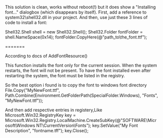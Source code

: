   
This solution is clean, works without reboot(!) but it does show a "Installing font..." dialogbox (which disappears by itself).
First, add a reference to system32\shell32.dll in your project.
And then, use just these 3 lines of code to install a font:

Shell32.Shell shell = new Shell32.Shell();
Shell32.Folder fontFolder = shell.NameSpace(0x14);
fontFolder.CopyHere(@"path_to\the_font.ttf");



=======


According to docs of AddFontResource()

  This function installs the font only for the current session. When the
  system restarts, the font will not be present. To have the font
  installed even after restarting the system, the font must be listed in
  the registry.

So the best option i found is to copy the font to windows font directory 
File.Copy("MyNewFont.ttf",
    Path.Combine(Environment.GetFolderPath(SpecialFolder.Windows),
        "Fonts", "MyNewFont.ttf"));

And then add respective entries in registery,Like
Microsoft.Win32.RegistryKey key = Microsoft.Win32.Registry.LocalMachine.CreateSubKey(@"SOFTWARE\Microsoft\Windows NT\CurrentVersion\Fonts");
                    key.SetValue("My Font Description", "fontname.tff");
                    key.Close();
    
